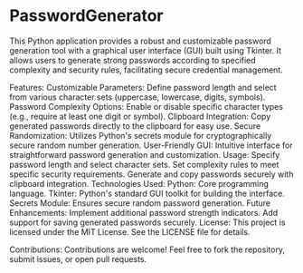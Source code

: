 # PasswordGenerator
This Python application provides a robust and customizable password generation tool with a graphical user interface (GUI) built using Tkinter. It allows users to generate strong passwords according to specified complexity and security rules, facilitating secure credential management.

Features:
Customizable Parameters: Define password length and select from various character sets (uppercase, lowercase, digits, symbols).
Password Complexity Options: Enable or disable specific character types (e.g., require at least one digit or symbol).
Clipboard Integration: Copy generated passwords directly to the clipboard for easy use.
Secure Randomization: Utilizes Python's secrets module for cryptographically secure random number generation.
User-Friendly GUI: Intuitive interface for straightforward password generation and customization.
Usage:
Specify password length and select character sets.
Set complexity rules to meet specific security requirements.
Generate and copy passwords securely with clipboard integration.
Technologies Used:
Python: Core programming language.
Tkinter: Python's standard GUI toolkit for building the interface.
Secrets Module: Ensures secure random password generation.
Future Enhancements:
Implement additional password strength indicators.
Add support for saving generated passwords securely.
License:
This project is licensed under the MIT License. See the LICENSE file for details.

Contributions:
Contributions are welcome! Feel free to fork the repository, submit issues, or open pull requests.
